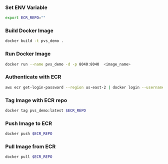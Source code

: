 ### Set ENV Variable

```bash
export ECR_REPO=""
```

### Build Docker Image

```bash
docker build -t pvs_demo .
```

### Run Docker Image

```bash
docker run --name pvs_demo -d -p 8040:8040  <image_name>
```

### Authenticate with ECR

```bash
aws ecr get-login-password --region us-east-2 | docker login --username AWS --password-stdin $ECR_REPO
```

### Tag Image with ECR repo

```bash
docker tag pvs_demo:latest $ECR_REPO
```

### Push Image to ECR

```bash
docker push $ECR_REPO
```

### Pull Image from ECR

```bash
docker pull $ECR_REPO
```

